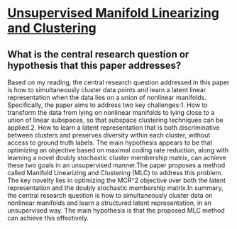 # [Unsupervised Manifold Linearizing and Clustering](https://arxiv.org/abs/2301.01805)

## What is the central research question or hypothesis that this paper addresses?

 Based on my reading, the central research question addressed in this paper is how to simultaneously cluster data points and learn a latent linear representation when the data lies on a union of nonlinear manifolds. Specifically, the paper aims to address two key challenges:1. How to transform the data from lying on nonlinear manifolds to lying close to a union of linear subspaces, so that subspace clustering techniques can be applied.2. How to learn a latent representation that is both discriminative between clusters and preserves diversity within each cluster, without access to ground truth labels. The main hypothesis appears to be that optimizing an objective based on maximal coding rate reduction, along with learning a novel doubly stochastic cluster membership matrix, can achieve these two goals in an unsupervised manner.The paper proposes a method called Manifold Linearizing and Clustering (MLC) to address this problem. The key novelty lies in optimizing the MCR^2 objective over both the latent representation and the doubly stochastic membership matrix.In summary, the central research question is how to simultaneously cluster data on nonlinear manifolds and learn a structured latent representation, in an unsupervised way. The main hypothesis is that the proposed MLC method can achieve this effectively.
